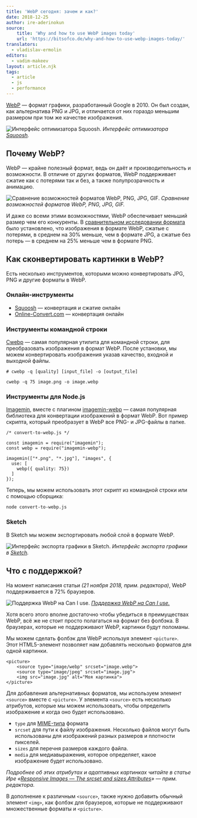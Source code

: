```yaml
---
title: 'WebP сегодня: зачем и как?'
date: 2018-12-25
author: ire-aderinokun
source:
    title: 'Why and how to use WebP images today'
    url: 'https://bitsofco.de/why-and-how-to-use-webp-images-today/'
translators:
  - vladislav-ermolin
editors:
  - vadim-makeev
layout: article.njk
tags:
  - article
  - js
  - performance
---
```


[WebP](https://developers.google.com/speed/webp/) — формат графики, разработанный Google в 2010. Он был создан, как альтернатива PNG и JPG, и отличается от них гораздо меньшим размером при том же качестве изображения.

![Интерфейс оптимизатора Squoosh.](images/1.jpg)
_Интерфейс оптимизатора [Squoosh](https://squoosh.app/)._

## Почему WebP?

WebP — крайне полезный формат, ведь он даёт и производительность и возможности. В отличие от других форматов, WebP поддерживает сжатие как с потерями так и без, а также полупрозрачность и анимацию.

![Сравнение возможностей форматов WebP, PNG, JPG, GIF.](images/2.png)
_Сравнение возможностей форматов WebP, PNG, JPG, GIF._

И даже со всеми этими возможностями, WebP обеспечивает меньший размер чем его конкуренты. В [сравнительном исследовании формата](https://developers.google.com/speed/webp/docs/c_study#results) было установлено, что изображения в формате WebP, сжатые с потерями, в среднем на 30% меньше, чем в формате JPG, а сжатые без потерь — в среднем на 25% меньше чем в формате PNG.

## Как сконвертировать картинки в WebP?

Есть несколько инструментов, которыми можно конвертировать JPG, PNG и другие форматы в WebP.

### Онлайн-инструменты

- [Squoosh](https://squoosh.app/) — конвертация и сжатие онлайн
- [Online-Convert.com](http://online-convert.com/) — конвертация онлайн

### Инструменты командной строки

[Cwebp](https://www.npmjs.com/package/cwebp) — самая популярная утилита для командной строки, для преобразовать изображения в формат WebP. После установки, мы можем конвертировать изображения указав качество, входной и выходной файлы.

    # cwebp -q [quality] [input_file] -o [output_file]

    cwebp -q 75 image.png -o image.webp

### Инструменты для Node.js

[Imagemin](https://github.com/imagemin/imagemin), вместе с плагином [imagemin-webp](https://github.com/imagemin/imagemin-webp) — самая популярная библиотека для конвертации изображений в формат WebP. Вот пример скрипта, который преобразует в WebP все PNG- и JPG-файлы в папке.

    /* convert-to-webp.js */

    const imagemin = require("imagemin");
    const webp = require("imagemin-webp");

    imagemin(["*.png", "*.jpg"], "images", {
      use: [
        webp({ quality: 75})
      ]
    });

Теперь, мы можем использовать этот скрипт из командной строки или с помощью сборщика:

    node convert-to-webp.js

### Sketch

В Sketch мы можем экспортировать любой слой в формате WebP.

![Интерфейс экспорта графики в Sketch.](images/3.png)
_Интерфейс экспорта графики в [Sketch](https://www.sketchapp.com)._

## Что с поддержкой?

На момент написания статьи _(21 ноября 2018, прим. редактора)_, WebP поддерживается в 72% браузеров.

![Поддержка WebP на Can I use.](images/4.png)
_[Поддержка WebP на Can I use.](https://caniuse.com/#feat=webp)_

Хотя всего этого вполне достаточно чтобы убедиться в преимуществах WebP, всё же не стоит просто полагаться на формат без фолбэка. В браузерах, которые не поддерживают WebP, картинки будут поломаны.

Мы можем сделать фолбэк для WebP используя элемент `<picture>`. Этот HTML5-элемент позволяет нам добавлять несколько форматов для одной картинки.

    <picture>
        <source type="image/webp" srcset="image.webp">
        <source type="image/jpeg" srcset="image.jpg">
        <img src="image.jpg" alt="Моя картинка">
    </picture>

Для добавления альтернативных форматов, мы используем элемент `<source>` вместе с `<picture>`. У элемента `<source>` есть несколько атрибутов, которые мы можем использовать, чтобы определить изображение и когда оно будет использовано.

- `type` для [MIME-типа](https://developer.mozilla.org/en-US/docs/Web/HTTP/Basics_of_HTTP/MIME_types/Complete_list_of_MIME_types) формата
- `srcset` для пути к файлу изображения. Несколько файлов могут быть использованы для изображений разных размеров и плотности пикселей.
- `sizes` для перечня размеров каждого файла.
- `media` для медиавыражения, которое определяет, какое изображение будет использовано.

_Подробнее об этих атрибутах и адаптивных картинках читайте в статье Ире «[Responsive Images — The srcset and sizes Attributes](https://bitsofco.de/the-srcset-and-sizes-attributes/)» — прим. редактора._

В дополнение к различным `<source>`, также нужно добавить обычный элемент `<img>`, как фолбэк для браузеров, которые не поддерживают множественные форматы и `<picture>`.
